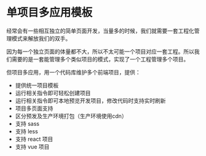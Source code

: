 # 单项目多应用模板
经常会有一些相互独立的简单页面开发，当量多的时候，我们就需要一套工程化管理模式来解放我们的双手。

因为每一个独立页面的体量都不大，所以不太可能一个项目对应一套工程。所以我们需要的是一套能管理多个类似项目的模式，实现了一个工程管理多个项目。

但项目多应用，用一个代码库维护多个前端项目，提供：
- 提供统一项目模板
- 运行相关指令即可轻松创建项目
- 运行相关指令即可本地预览开发项目，修改代码时支持实时刷新
- 项目多页面支持
- 区分预发及生产环境打包（生产环境使用cdn）
- 支持 sass
- 支持 less
- 支持 react 项目
- 支持 vue 项目
